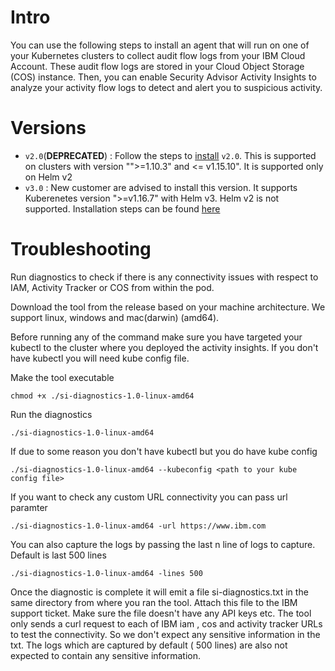# Intro
You can use the following steps to install an agent that will run on one of your Kubernetes clusters to collect audit flow logs from your IBM Cloud Account. These audit flow logs are stored in your Cloud Object Storage (COS) instance. Then, you can enable Security Advisor Activity Insights to analyze your activity flow logs to detect and alert you to suspicious activity.

# Versions 
- `v2.0`(**DEPRECATED**) : Follow the steps to [install](https://github.com/ibm-cloud-security/security-advisor-activity-insights/tree/master/v2.0#prerequisites) `v2.0`. This is supported on clusters with version "">=1.10.3" and <= v1.15.10". It is supported only on Helm v2
- `v3.0` : New customer are advised to install this version. It supports Kuberenetes version ">=v1.16.7" with Helm v3. Helm v2 is not supported. Installation steps can be found [here](https://github.com/ibm-cloud-security/security-advisor-activity-insights/tree/master/v3.0#prerequisites)


# Troubleshooting

Run diagnostics to check if there is any connectivity issues with respect to IAM, Activity Tracker or COS from within the pod.

Download the tool from the release based on your machine architecture. We support linux, windows and mac(darwin) (amd64).

Before running any of the command make sure you have targeted your kubectl to the cluster where you deployed the activity insights. If you don't have kubectl you will need kube config file.


Make the tool executable
```
chmod +x ./si-diagnostics-1.0-linux-amd64
```

Run the diagnostics
```
./si-diagnostics-1.0-linux-amd64
```

If due to some reason you don't have kubectl but you do have kube config
```
./si-diagnostics-1.0-linux-amd64 --kubeconfig <path to your kube config file>
```

If you want to check any custom URL connectivity you can pass url paramter
```
./si-diagnostics-1.0-linux-amd64 -url https://www.ibm.com
```

You can also capture the logs by passing the last n line of logs to capture. Default is last 500 lines
```
./si-diagnostics-1.0-linux-amd64 -lines 500
```

Once the diagnostic is complete it will emit a file si-diagnostics.txt in the same directory from where you ran the tool.
Attach this file to the IBM support ticket. Make sure the file doesn't have any API keys etc.
The tool only sends a curl request to each of IBM iam , cos and activity tracker URLs to test the connectivity. So we don't
expect any sensitive information in the txt. The logs which are captured by default ( 500 lines) are also not expected to contain
any sensitive information.


